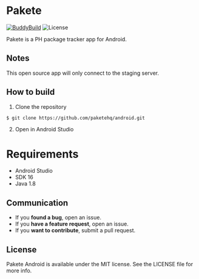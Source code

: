 Pakete
============
[![BuddyBuild](https://dashboard.buddybuild.com/api/statusImage?appID=5714849eb7fb020100268222&branch=master&build=latest)](https://dashboard.buddybuild.com/apps/5714849eb7fb020100268222/build/latest)
![License](https://img.shields.io/github/license/paketehq/android.svg?style=flat)

Pakete is a PH package tracker app for Android.

## Notes
This open source app will only connect to the staging server.

## How to build

1) Clone the repository

```bash
$ git clone https://github.com/paketehq/android.git
```

2) Open in Android Studio

# Requirements

* Android Studio
* SDK 16
* Java 1.8

## Communication

- If you **found a bug**, open an issue.
- If you **have a feature request**, open an issue.
- If you **want to contribute**, submit a pull request.

## License

Pakete Android is available under the MIT license. See the LICENSE file for more info.
